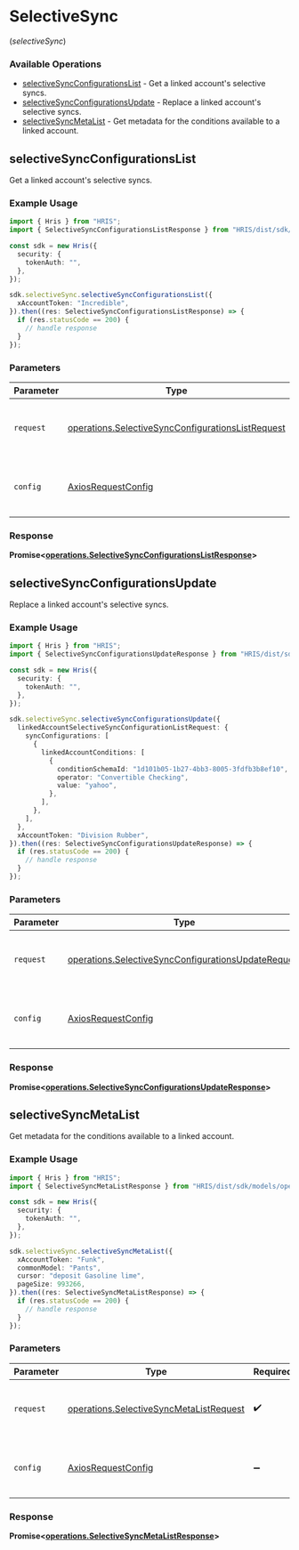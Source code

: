 # SelectiveSync
(*selectiveSync*)

### Available Operations

* [selectiveSyncConfigurationsList](#selectivesyncconfigurationslist) - Get a linked account's selective syncs.
* [selectiveSyncConfigurationsUpdate](#selectivesyncconfigurationsupdate) - Replace a linked account's selective syncs.
* [selectiveSyncMetaList](#selectivesyncmetalist) - Get metadata for the conditions available to a linked account.

## selectiveSyncConfigurationsList

Get a linked account's selective syncs.

### Example Usage

```typescript
import { Hris } from "HRIS";
import { SelectiveSyncConfigurationsListResponse } from "HRIS/dist/sdk/models/operations";

const sdk = new Hris({
  security: {
    tokenAuth: "",
  },
});

sdk.selectiveSync.selectiveSyncConfigurationsList({
  xAccountToken: "Incredible",
}).then((res: SelectiveSyncConfigurationsListResponse) => {
  if (res.statusCode == 200) {
    // handle response
  }
});
```

### Parameters

| Parameter                                                                                                              | Type                                                                                                                   | Required                                                                                                               | Description                                                                                                            |
| ---------------------------------------------------------------------------------------------------------------------- | ---------------------------------------------------------------------------------------------------------------------- | ---------------------------------------------------------------------------------------------------------------------- | ---------------------------------------------------------------------------------------------------------------------- |
| `request`                                                                                                              | [operations.SelectiveSyncConfigurationsListRequest](../../models/operations/selectivesyncconfigurationslistrequest.md) | :heavy_check_mark:                                                                                                     | The request object to use for the request.                                                                             |
| `config`                                                                                                               | [AxiosRequestConfig](https://axios-http.com/docs/req_config)                                                           | :heavy_minus_sign:                                                                                                     | Available config options for making requests.                                                                          |


### Response

**Promise<[operations.SelectiveSyncConfigurationsListResponse](../../models/operations/selectivesyncconfigurationslistresponse.md)>**


## selectiveSyncConfigurationsUpdate

Replace a linked account's selective syncs.

### Example Usage

```typescript
import { Hris } from "HRIS";
import { SelectiveSyncConfigurationsUpdateResponse } from "HRIS/dist/sdk/models/operations";

const sdk = new Hris({
  security: {
    tokenAuth: "",
  },
});

sdk.selectiveSync.selectiveSyncConfigurationsUpdate({
  linkedAccountSelectiveSyncConfigurationListRequest: {
    syncConfigurations: [
      {
        linkedAccountConditions: [
          {
            conditionSchemaId: "1d101b05-1b27-4bb3-8005-3fdfb3b8ef10",
            operator: "Convertible Checking",
            value: "yahoo",
          },
        ],
      },
    ],
  },
  xAccountToken: "Division Rubber",
}).then((res: SelectiveSyncConfigurationsUpdateResponse) => {
  if (res.statusCode == 200) {
    // handle response
  }
});
```

### Parameters

| Parameter                                                                                                                  | Type                                                                                                                       | Required                                                                                                                   | Description                                                                                                                |
| -------------------------------------------------------------------------------------------------------------------------- | -------------------------------------------------------------------------------------------------------------------------- | -------------------------------------------------------------------------------------------------------------------------- | -------------------------------------------------------------------------------------------------------------------------- |
| `request`                                                                                                                  | [operations.SelectiveSyncConfigurationsUpdateRequest](../../models/operations/selectivesyncconfigurationsupdaterequest.md) | :heavy_check_mark:                                                                                                         | The request object to use for the request.                                                                                 |
| `config`                                                                                                                   | [AxiosRequestConfig](https://axios-http.com/docs/req_config)                                                               | :heavy_minus_sign:                                                                                                         | Available config options for making requests.                                                                              |


### Response

**Promise<[operations.SelectiveSyncConfigurationsUpdateResponse](../../models/operations/selectivesyncconfigurationsupdateresponse.md)>**


## selectiveSyncMetaList

Get metadata for the conditions available to a linked account.

### Example Usage

```typescript
import { Hris } from "HRIS";
import { SelectiveSyncMetaListResponse } from "HRIS/dist/sdk/models/operations";

const sdk = new Hris({
  security: {
    tokenAuth: "",
  },
});

sdk.selectiveSync.selectiveSyncMetaList({
  xAccountToken: "Funk",
  commonModel: "Pants",
  cursor: "deposit Gasoline lime",
  pageSize: 993266,
}).then((res: SelectiveSyncMetaListResponse) => {
  if (res.statusCode == 200) {
    // handle response
  }
});
```

### Parameters

| Parameter                                                                                          | Type                                                                                               | Required                                                                                           | Description                                                                                        |
| -------------------------------------------------------------------------------------------------- | -------------------------------------------------------------------------------------------------- | -------------------------------------------------------------------------------------------------- | -------------------------------------------------------------------------------------------------- |
| `request`                                                                                          | [operations.SelectiveSyncMetaListRequest](../../models/operations/selectivesyncmetalistrequest.md) | :heavy_check_mark:                                                                                 | The request object to use for the request.                                                         |
| `config`                                                                                           | [AxiosRequestConfig](https://axios-http.com/docs/req_config)                                       | :heavy_minus_sign:                                                                                 | Available config options for making requests.                                                      |


### Response

**Promise<[operations.SelectiveSyncMetaListResponse](../../models/operations/selectivesyncmetalistresponse.md)>**

